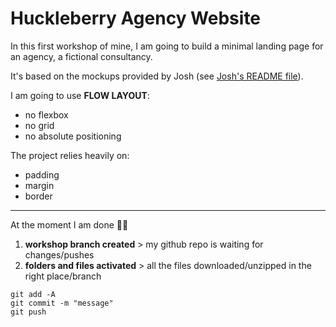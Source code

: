 # Huckleberry Agency Website

In this first workshop of mine, I am going to build a minimal landing page for an agency, a fictional consultancy.

It's based on the mockups provided by Josh (see [Josh's README file](READMEofJoshs.md)).

I am going to use **FLOW LAYOUT**:

* no flexbox
* no grid
* no absolute positioning

The project relies heavily on:

* padding
* margin
* border

---

At the moment I am done 👍🏻

1. **workshop branch created** > my github repo is waiting for changes/pushes
2. **folders and files activated** > all the files downloaded/unzipped in the right place/branch

```
git add -A
git commit -m "message"
git push
```
